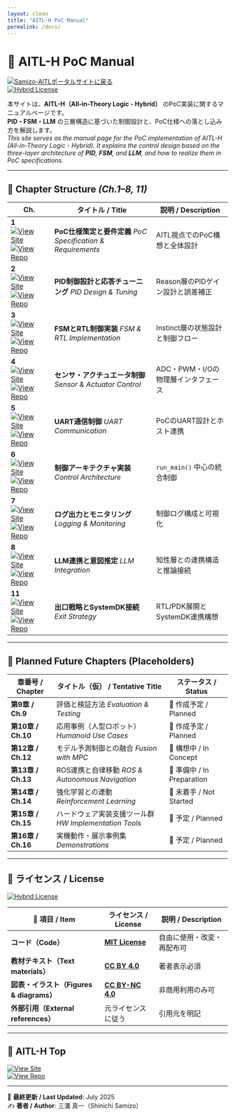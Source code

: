 ```yaml
---
layout: clean
title: "AITL-H PoC Manual"
permalink: /docs/
---
```


# 📘 **AITL-H PoC Manual**

[![Samizo-AITLポータルサイトに戻る](https://img.shields.io/badge/Samizo--AITL%20ポータルサイトに戻る-brightgreen)](https://samizo-aitl.github.io/)  
[![Hybrid License](https://img.shields.io/badge/license-Hybrid-blueviolet)](#-ライセンス--license)

本サイトは、**AITL-H（All-in-Theory Logic - Hybrid）** のPoC実装に関するマニュアルページです。  
**PID・FSM・LLM** の三層構造に基づいた制御設計と、PoC仕様への落とし込み方を解説します。  
_This site serves as the manual page for the PoC implementation of AITL-H (All-in-Theory Logic - Hybrid). It explains the control design based on the three-layer architecture of **PID**, **FSM**, and **LLM**, and how to realize them in PoC specifications._

---

## 📂 **Chapter Structure** _(Ch.1–8, 11)_

| Ch. | タイトル / Title | 説明 / Description |
|-----|------------------|--------------------|
| **1**<br>[![View Site](https://img.shields.io/badge/View-Site-brightgreen?logo=github)](https://samizo-aitl.github.io/AITL-H/docs/chapter01_aitl_architecture.html) [![View Repo](https://img.shields.io/badge/View-Repo-blue?logo=github)](https://github.com/Samizo-AITL/AITL-H/blob/main/docs/chapter01_aitl_architecture.md) | **PoC仕様策定と要件定義** _PoC Specification & Requirements_ | AITL視点でのPoC構想と全体設計 |
| **2**<br>[![View Site](https://img.shields.io/badge/View-Site-brightgreen?logo=github)](https://samizo-aitl.github.io/AITL-H/docs/chapter02_pid_design.html) [![View Repo](https://img.shields.io/badge/View-Repo-blue?logo=github)](https://github.com/Samizo-AITL/AITL-H/blob/main/docs/chapter02_pid_design.md) | **PID制御設計と応答チューニング** _PID Design & Tuning_ | Reason層のPIDゲイン設計と誤差補正 |
| **3**<br>[![View Site](https://img.shields.io/badge/View-Site-brightgreen?logo=github)](https://samizo-aitl.github.io/AITL-H/docs/chapter03_fsm_design.html) [![View Repo](https://img.shields.io/badge/View-Repo-blue?logo=github)](https://github.com/Samizo-AITL/AITL-H/blob/main/docs/chapter03_fsm_design.md) | **FSMとRTL制御実装** _FSM & RTL Implementation_ | Instinct層の状態設計と制御フロー |
| **4**<br>[![View Site](https://img.shields.io/badge/View-Site-brightgreen?logo=github)](https://samizo-aitl.github.io/AITL-H/docs/chapter04_sensor_interface.html) [![View Repo](https://img.shields.io/badge/View-Repo-blue?logo=github)](https://github.com/Samizo-AITL/AITL-H/blob/main/docs/chapter04_sensor_interface.md) | **センサ・アクチュエータ制御** _Sensor & Actuator Control_ | ADC・PWM・I/Oの物理層インタフェース |
| **5**<br>[![View Site](https://img.shields.io/badge/View-Site-brightgreen?logo=github)](https://samizo-aitl.github.io/AITL-H/docs/chapter05_uart_control.html) [![View Repo](https://img.shields.io/badge/View-Repo-blue?logo=github)](https://github.com/Samizo-AITL/AITL-H/blob/main/docs/chapter05_uart_control.md) | **UART通信制御** _UART Communication_ | PoCのUART設計とホスト連携 |
| **6**<br>[![View Site](https://img.shields.io/badge/View-Site-brightgreen?logo=github)](https://samizo-aitl.github.io/AITL-H/docs/chapter06_run_main_arch.html) [![View Repo](https://img.shields.io/badge/View-Repo-blue?logo=github)](https://github.com/Samizo-AITL/AITL-H/blob/main/docs/chapter06_run_main_arch.md) | **制御アーキテクチャ実装** _Control Architecture_ | `run_main()` 中心の統合制御 |
| **7**<br>[![View Site](https://img.shields.io/badge/View-Site-brightgreen?logo=github)](https://samizo-aitl.github.io/AITL-H/docs/chapter07_log_monitoring.html) [![View Repo](https://img.shields.io/badge/View-Repo-blue?logo=github)](https://github.com/Samizo-AITL/AITL-H/blob/main/docs/chapter07_log_monitoring.md) | **ログ出力とモニタリング** _Logging & Monitoring_ | 制御ログ構成と可視化 |
| **8**<br>[![View Site](https://img.shields.io/badge/View-Site-brightgreen?logo=github)](https://samizo-aitl.github.io/AITL-H/docs/chapter08_llm_integration.html) [![View Repo](https://img.shields.io/badge/View-Repo-blue?logo=github)](https://github.com/Samizo-AITL/AITL-H/blob/main/docs/chapter08_llm_integration.md) | **LLM連携と意図推定** _LLM Integration_ | 知性層との連携構造と推論接続 |
| **11**<br>[![View Site](https://img.shields.io/badge/View-Site-brightgreen?logo=github)](https://samizo-aitl.github.io/AITL-H/docs/chapter11_exit_strategy.html) [![View Repo](https://img.shields.io/badge/View-Repo-blue?logo=github)](https://github.com/Samizo-AITL/AITL-H/blob/main/docs/chapter11_exit_strategy.md) | **出口戦略とSystemDK接続** _Exit Strategy_ | RTL/PDK展開とSystemDK連携構想 |

---

## 🧩 **Planned Future Chapters (Placeholders)**

| 章番号 / Chapter | タイトル（仮） / Tentative Title | ステータス / Status |
|------------------|----------------------------------|----------------------|
| **第9章 / Ch.9** | 評価と検証方法 _Evaluation & Testing_ | 🔧 作成予定 / Planned |
| **第10章 / Ch.10** | 応用事例（人型ロボット） _Humanoid Use Cases_ | 🔧 作成予定 / Planned |
| **第12章 / Ch.12** | モデル予測制御との融合 _Fusion with MPC_ | 🔧 構想中 / In Concept |
| **第13章 / Ch.13** | ROS連携と自律移動 _ROS & Autonomous Navigation_ | 🔧 準備中 / In Preparation |
| **第14章 / Ch.14** | 強化学習との連動 _Reinforcement Learning_ | 🔧 未着手 / Not Started |
| **第15章 / Ch.15** | ハードウェア実装支援ツール群 _HW Implementation Tools_ | 🔧 予定 / Planned |
| **第16章 / Ch.16** | 実機動作・展示事例集 _Demonstrations_ | 🔧 予定 / Planned |

---

## 📄 **ライセンス / License**

[![Hybrid License](https://img.shields.io/badge/license-Hybrid-blueviolet)](#-ライセンス--license)

| **📌 項目 / Item** | **ライセンス / License** | **説明 / Description** |
|--------------------|--------------------------|------------------------|
| **コード（Code）** | **[MIT License](https://opensource.org/licenses/MIT)** | 自由に使用・改変・再配布可 |
| **教材テキスト（Text materials）** | **[CC BY 4.0](https://creativecommons.org/licenses/by/4.0/)** | 著者表示必須 |
| **図表・イラスト（Figures & diagrams）** | **[CC BY-NC 4.0](https://creativecommons.org/licenses/by-nc/4.0/)** | 非商用利用のみ可 |
| **外部引用（External references）** | 元ライセンスに従う | 引用元を明記 |

---

## 🔗 **AITL-H Top**

[![View Site](https://img.shields.io/badge/View-Site-brightgreen?logo=github)](https://samizo-aitl.github.io/AITL-H/)  
[![View Repo](https://img.shields.io/badge/View-Repo-blue?logo=github)](https://github.com/Samizo-AITL/AITL-H)

---

📅 **最終更新 / Last Updated**: July 2025  
✍️ **著者 / Author**: 三溝 真一（Shinichi Samizo）

